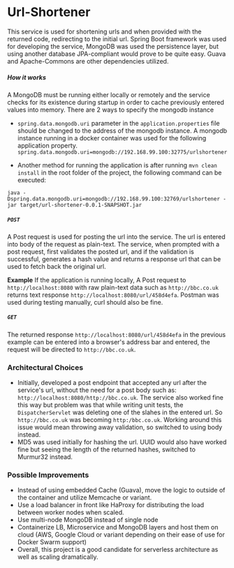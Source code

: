 # Url-Shortener

This service is used for shortening urls and when provided with the returned code, redirecting to the initial url. 
Spring Boot framework was used for developing the service, MongoDB was used the persistence layer, but using another 
database JPA-compliant would prove to be quite easy. Guava and Apache-Commons are other dependencies utilized.

##### How it works

A MongoDB must be running either locally or remotely and the service checks for its existence during startup in order 
to cache previously entered values into memory. There are 2 ways to specify the mongodb instance

* `spring.data.mongodb.uri` parameter in the `application.properties` 
file should be changed to the address of the mongodb instance. A mongodb instance running in a docker container was 
used for the following application property. `spring.data.mongodb.uri=mongodb://192.168.99.100:32775/urlshortener`

* Another method for running the application is after running `mvn clean install` in the root folder of the project, the 
following command can be executed:

`java -Dspring.data.mongodb.uri=mongodb://192.168.99.100:32769/urlshortener -jar target/url-shortener-0.0.1-SNAPSHOT.jar`


##### `POST`

A Post request is used for posting the url into the service. The url is entered into body of the request as plain-text.
The service, when prompted with a post request, first validates the posted url, and if the validation is successful, 
generates a hash value and returns a response url that can be used to fetch back the original url.

**Example**
If the application is running locally, A Post request to `http://localhost:8080` with raw plain-text data such as 
`http://bbc.co.uk` returns text response `http://localhost:8080/url/458d4efa`. Postman was 
used during testing manually, curl should also be fine.

##### `GET`

The returned response `http://localhost:8080/url/458d4efa` in the previous example can be entered 
into a browser's address bar and entered, the request will be directed to `http://bbc.co.uk`.

### Architectural Choices

* Initially, developed a post endpoint that accepted any url after the service's url, without the need for a 
post body such as: `http://localhost:8080/http://bbc.co.uk`. The service also worked fine this way but 
problem was that while writing unit tests, the `DispatcherServlet` was deleting one of the slahes in the entered 
url. So `http://bbc.co.uk` was becoming `http:/bbc.co.uk`. Working around this issue would mean throwing away 
validation, so switched to using body instead.
* MD5 was used initially for hashing the url. UUID would also have worked fine but seeing the length of the returned 
hashes, switched to Murmur32 instead.


### Possible Improvements

* Instead of using embedded Cache (Guava), move the logic to outside of the container and utilize Memcache or variant.
* Use a load balancer in front like HaProxy for distributing the load between worker nodes when scaled.
* Use multi-node MongoDB instead of single node
* Containerize LB, Microservice and MongoDB layers and host them on cloud (AWS, Google Cloud or variant depending on 
their ease of use for Docker Swarm support)
* Overall, this project is a good candidate for serverless architecture as well as scaling dramatically.
